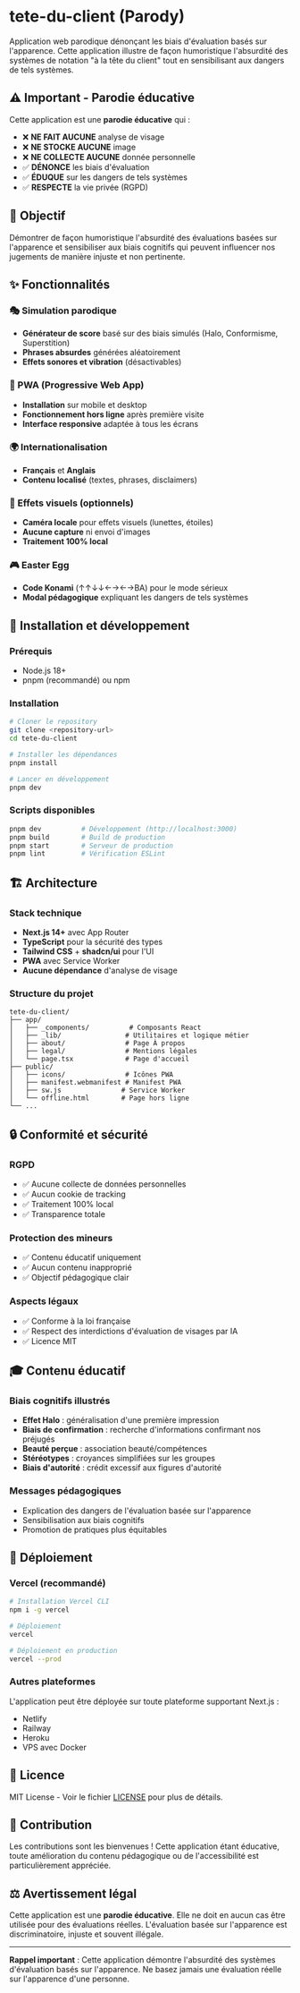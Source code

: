 # tete-du-client (Parody)

Application web parodique dénonçant les biais d'évaluation basés sur l'apparence. Cette application illustre de façon humoristique l'absurdité des systèmes de notation "à la tête du client" tout en sensibilisant aux dangers de tels systèmes.

## ⚠️ Important - Parodie éducative

Cette application est une **parodie éducative** qui :
- ❌ **NE FAIT AUCUNE** analyse de visage
- ❌ **NE STOCKE AUCUNE** image
- ❌ **NE COLLECTE AUCUNE** donnée personnelle
- ✅ **DÉNONCE** les biais d'évaluation
- ✅ **ÉDUQUE** sur les dangers de tels systèmes
- ✅ **RESPECTE** la vie privée (RGPD)

## 🎯 Objectif

Démontrer de façon humoristique l'absurdité des évaluations basées sur l'apparence et sensibiliser aux biais cognitifs qui peuvent influencer nos jugements de manière injuste et non pertinente.

## ✨ Fonctionnalités

### 🎭 Simulation parodique
- **Générateur de score** basé sur des biais simulés (Halo, Conformisme, Superstition)
- **Phrases absurdes** générées aléatoirement
- **Effets sonores et vibration** (désactivables)

### 📱 PWA (Progressive Web App)
- **Installation** sur mobile et desktop
- **Fonctionnement hors ligne** après première visite
- **Interface responsive** adaptée à tous les écrans

### 🌍 Internationalisation
- **Français** et **Anglais**
- **Contenu localisé** (textes, phrases, disclaimers)

### 🎨 Effets visuels (optionnels)
- **Caméra locale** pour effets visuels (lunettes, étoiles)
- **Aucune capture** ni envoi d'images
- **Traitement 100% local**

### 🎮 Easter Egg
- **Code Konami** (↑↑↓↓←→←→BA) pour le mode sérieux
- **Modal pédagogique** expliquant les dangers de tels systèmes

## 🚀 Installation et développement

### Prérequis
- Node.js 18+ 
- pnpm (recommandé) ou npm

### Installation
```bash
# Cloner le repository
git clone <repository-url>
cd tete-du-client

# Installer les dépendances
pnpm install

# Lancer en développement
pnpm dev
```

### Scripts disponibles
```bash
pnpm dev          # Développement (http://localhost:3000)
pnpm build        # Build de production
pnpm start        # Serveur de production
pnpm lint         # Vérification ESLint
```

## 🏗️ Architecture

### Stack technique
- **Next.js 14+** avec App Router
- **TypeScript** pour la sécurité des types
- **Tailwind CSS** + **shadcn/ui** pour l'UI
- **PWA** avec Service Worker
- **Aucune dépendance** d'analyse de visage

### Structure du projet
```
tete-du-client/
├── app/
│   ├── _components/          # Composants React
│   ├── _lib/                # Utilitaires et logique métier
│   ├── about/               # Page À propos
│   ├── legal/               # Mentions légales
│   └── page.tsx             # Page d'accueil
├── public/
│   ├── icons/               # Icônes PWA
│   ├── manifest.webmanifest # Manifest PWA
│   ├── sw.js               # Service Worker
│   └── offline.html        # Page hors ligne
└── ...
```

## 🔒 Conformité et sécurité

### RGPD
- ✅ Aucune collecte de données personnelles
- ✅ Aucun cookie de tracking
- ✅ Traitement 100% local
- ✅ Transparence totale

### Protection des mineurs
- ✅ Contenu éducatif uniquement
- ✅ Aucun contenu inapproprié
- ✅ Objectif pédagogique clair

### Aspects légaux
- ✅ Conforme à la loi française
- ✅ Respect des interdictions d'évaluation de visages par IA
- ✅ Licence MIT

## 🎓 Contenu éducatif

### Biais cognitifs illustrés
- **Effet Halo** : généralisation d'une première impression
- **Biais de confirmation** : recherche d'informations confirmant nos préjugés
- **Beauté perçue** : association beauté/compétences
- **Stéréotypes** : croyances simplifiées sur les groupes
- **Biais d'autorité** : crédit excessif aux figures d'autorité

### Messages pédagogiques
- Explication des dangers de l'évaluation basée sur l'apparence
- Sensibilisation aux biais cognitifs
- Promotion de pratiques plus équitables

## 🚀 Déploiement

### Vercel (recommandé)
```bash
# Installation Vercel CLI
npm i -g vercel

# Déploiement
vercel

# Déploiement en production
vercel --prod
```

### Autres plateformes
L'application peut être déployée sur toute plateforme supportant Next.js :
- Netlify
- Railway
- Heroku
- VPS avec Docker

## 📄 Licence

MIT License - Voir le fichier [LICENSE](LICENSE) pour plus de détails.

## 🤝 Contribution

Les contributions sont les bienvenues ! Cette application étant éducative, toute amélioration du contenu pédagogique ou de l'accessibilité est particulièrement appréciée.

## ⚖️ Avertissement légal

Cette application est une **parodie éducative**. Elle ne doit en aucun cas être utilisée pour des évaluations réelles. L'évaluation basée sur l'apparence est discriminatoire, injuste et souvent illégale.

---

**Rappel important** : Cette application démontre l'absurdité des systèmes d'évaluation basés sur l'apparence. Ne basez jamais une évaluation réelle sur l'apparence d'une personne.
